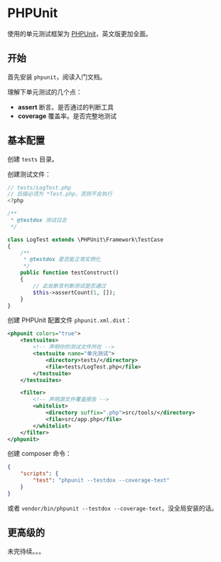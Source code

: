 # PHPUnit

使用的单元测试框架为 [PHPUnit](https://phpunit.readthedocs.io/zh_CN/latest/)，英文版更加全面。

## 开始

首先安装 `phpunit`，阅读入门文档。

理解下单元测试的几个点：

+ **assert** 断言。是否通过的判断工具
+ **coverage** 覆盖率。是否完整地测试

## 基本配置

创建 `tests` 目录。

创建测试文件：

```php
// tests/LogTest.php
// 后缀必须为 *Test.php，否则不会执行
<?php

/**
 * @testdox 测试日志
 */

class LogTest extends \PHPUnit\Framework\TestCase
{
    /**
     * @testdox 是否能正常实例化
     */
    public function testConstruct()
    {
        // 此处断言判断测试是否通过
        $this->assertCount(1, []);
    }
}
```

创建 PHPUnit 配置文件 `phpunit.xml.dist`：

```xml
<phpunit colors="true">
    <testsuites>
        <!-- 声明你的测试文件所在 -->
        <testsuite name="单元测试">
            <directory>tests/</directory>
            <file>tests/LogTest.php</file>
        </testsuite>
    </testsuites>

    <filter>
        <!-- 声明源文件覆盖报告 -->
        <whitelist>
            <directory suffix=".php">src/tools/</directory>
            <file>src/app.php</file>
        </whitelist>
    </filter>
</phpunit>
```

创建 composer 命令：

```json
{
    "scripts": {
        "test": "phpunit --testdox --coverage-text"
    }
}
```

或者 `vendor/bin/phpunit --testdox --coverage-text`，没全局安装的话。

## 更高级的

未完待续。。。
